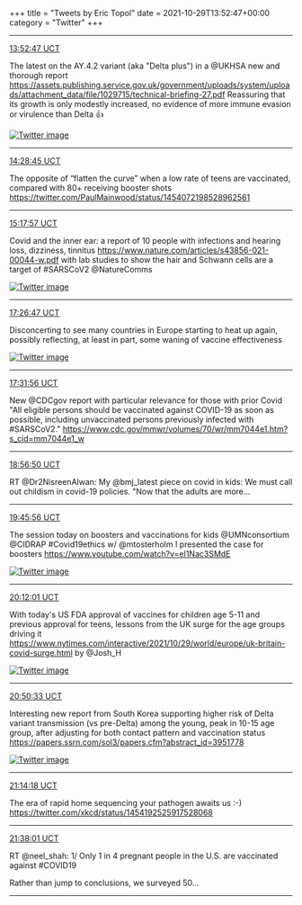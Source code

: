 +++
title = "Tweets by Eric Topol" 
date = 2021-10-29T13:52:47+00:00
category = "Twitter"
+++


---

<a href="https://twitter.com/erictopol/status/1454083795552911362" target="_blank" rel="noreferer">13:52:47 UCT</a>

The latest on the AY.4.2 variant (aka "Delta plus") in a @UKHSA new and thorough report https://assets.publishing.service.gov.uk/government/uploads/system/uploads/attachment_data/file/1029715/technical-briefing-27.pdf Reassuring that its growth is only modestly increased, no evidence of more immune evasion or virulence than Delta 👍 

<a href="FC3xNrcVkAMQHj7.jpg"  ><img src="FC3xNrcVkAMQHj7.jpg" alt="Twitter image" ></img></a>

---

<a href="https://twitter.com/erictopol/status/1454092847657861126" target="_blank" rel="noreferer">14:28:45 UCT</a>

The opposite of “flatten the curve” when a low rate of teens are vaccinated, compared with 80+ receiving booster shots https://twitter.com/PaulMainwood/status/1454072198528962561



---

<a href="https://twitter.com/erictopol/status/1454105229767573504" target="_blank" rel="noreferer">15:17:57 UCT</a>

Covid and the inner ear: a report of 10 people with infections and hearing loss, dizziness, tinnitus
https://www.nature.com/articles/s43856-021-00044-w.pdf with lab studies to show the hair and Schwann cells are a target of #SARSCoV2 @NatureComms 

<a href="FC4Eh3UVEAM_h4K.jpg"  ><img src="FC4Eh3UVEAM_h4K.jpg" alt="Twitter image" ></img></a>

---

<a href="https://twitter.com/erictopol/status/1454137651871711232" target="_blank" rel="noreferer">17:26:47 UCT</a>

Disconcerting to see many countries in Europe starting to heat up again, possibly reflecting, at least in part, some waning of vaccine effectiveness 

<a href="FC4iXsSUcAE7Mhp.jpg"  ><img src="FC4iXsSUcAE7Mhp.jpg" alt="Twitter image" ></img></a>

---

<a href="https://twitter.com/erictopol/status/1454138948897308675" target="_blank" rel="noreferer">17:31:56 UCT</a>

New @CDCgov report with particular relevance for those with prior Covid
"All eligible persons should be vaccinated against COVID-19 as soon as possible, including unvaccinated persons previously infected with #SARSCoV2."
https://www.cdc.gov/mmwr/volumes/70/wr/mm7044e1.htm?s_cid=mm7044e1_w



---

<a href="https://twitter.com/erictopol/status/1454160312869916677" target="_blank" rel="noreferer">18:56:50 UCT</a>

RT @Dr2NisreenAlwan: My @bmj_latest piece on covid in kids: We must call out childism in covid-19 policies. 
"Now that the adults are more…



---

<a href="https://twitter.com/erictopol/status/1454172668710641664" target="_blank" rel="noreferer">19:45:56 UCT</a>

The session today on boosters and vaccinations for kids @UMNconsortium @CIDRAP #Covid19ethics w/ @mtosterholm 
I presented the case for boosters
https://www.youtube.com/watch?v=eI1Nac3SMdE 

<a href="FC5CQ9iVcAMqQXS.jpg"  ><img src="FC5CQ9iVcAMqQXS.jpg" alt="Twitter image" ></img></a>

---

<a href="https://twitter.com/erictopol/status/1454179233475878914" target="_blank" rel="noreferer">20:12:01 UCT</a>

With today's US FDA approval of vaccines for children age 5-11 and previous approval for teens, lessons from the UK surge for the age groups driving it
https://www.nytimes.com/interactive/2021/10/29/world/europe/uk-britain-covid-surge.html by @Josh_H 

<a href="FC5H7OhVIAUhLZ1.jpg"  ><img src="FC5H7OhVIAUhLZ1.jpg" alt="Twitter image" ></img></a>

---

<a href="https://twitter.com/erictopol/status/1454188931969286144" target="_blank" rel="noreferer">20:50:33 UCT</a>

Interesting new report from South Korea supporting higher risk of Delta variant transmission (vs pre-Delta) among the young, peak in 10-15 age group, after adjusting for both contact pattern and vaccination status
https://papers.ssrn.com/sol3/papers.cfm?abstract_id=3951778 

<a href="FC5QWKRVgAUSpDt.jpg"  ><img src="FC5QWKRVgAUSpDt.jpg" alt="Twitter image" ></img></a>

---

<a href="https://twitter.com/erictopol/status/1454194907942309888" target="_blank" rel="noreferer">21:14:18 UCT</a>

The era of rapid home sequencing your pathogen awaits us :-) https://twitter.com/xkcd/status/1454192525917528068



---

<a href="https://twitter.com/erictopol/status/1454200877560983553" target="_blank" rel="noreferer">21:38:01 UCT</a>

RT @neel_shah: 1/ Only 1 in 4 pregnant people in the U.S. are vaccinated against #COVID19 

Rather than jump to conclusions, we surveyed 50…



---